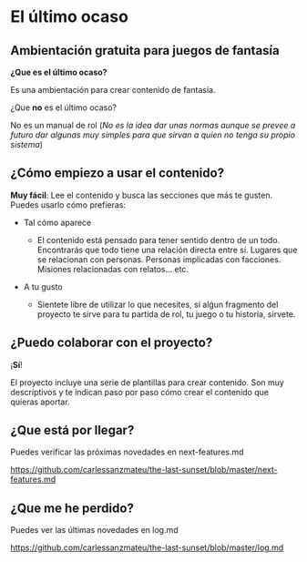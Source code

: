 # El último ocaso
## Ambientación gratuita para juegos de fantasía

**¿Que es el último ocaso?**

Es una ambientación para crear contenido de fantasía.

¿Que **no** es el último ocaso?

No es un manual de rol (*No es la idea dar unas normas aunque se prevee a futuro dar algunas muy simples para que sirvan a quien no tenga su propio sistema*)

## ¿Cómo empiezo a usar el contenido?

**Muy fácil**: Lee el contenido y busca las secciones que más te gusten. Puedes usarlo cómo prefieras:

* Tal cómo aparece
  * El contenido está pensado para tener sentido dentro de un todo. Encontrarás que todo tiene una relación directa entre sí. Lugares que se relacionan con personas. Personas implicadas con facciones. Misiones relacionadas con relatos... etc.

* A tu gusto
  * Sientete libre de utilizar lo que necesites, si alǵun fragmento del proyecto te sirve para tu partida de rol, tu juego o tu historia, sirvete.

## ¿Puedo colaborar con el proyecto?

¡**Sí**!

El proyecto incluye una serie de plantillas para crear contenido. Son muy descriptivos y te indican paso por paso cómo crear el contenido que quieras aportar.

## ¿Que está por llegar?

Puedes verificar las próximas novedades en next-features.md

https://github.com/carlessanzmateu/the-last-sunset/blob/master/next-features.md

## ¿Que me he perdido?

Puedes ver las últimas novedades en log.md

https://github.com/carlessanzmateu/the-last-sunset/blob/master/log.md